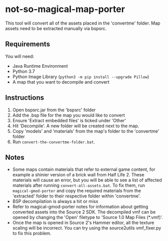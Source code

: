 # not-so-magical-map-porter
This tool will convert all of the assets placed in the 'convertme' folder. Map assets need to be extracted manually via bspsrc.

## Requirements
You will need:
- Java Runtime Environment
- Python 3.7
- Python Image Library (`python3 -m pip install --upgrade Pillow`)
- A map that you want to decompile and convert

## Instructions
1. Open bspsrc.jar from the 'bspsrc' folder
2. Add the .bsp file for the map you would like to convert
3. Ensure 'Extract embedded files' is ticked under 'Other'
4. Hit 'Decompile'. A new folder will be created next to the map.
5. Copy 'models' and 'materials' from the map's folder to the 'convertme' folder
6. Run `convert-the-convertme-folder.bat`.

## Notes
- Some maps contain materials that refer to external game content, for example a shinier version of a brick wall from Half Life 2. These materials will cause an error, but you will be able to see a list of affected materials after running `convert-all-assets.bat`. To fix them, run `magical-gmod-porter` and copy the required materials from the 'extracted' folder to their respective folder within 'convertme'.
- BSP decompilation is always a hit or miss
- Refer to magical-gmod-porter notes for information about getting converted assets into the Source 2 SDK. The decompiled vmf can be opened by changing the 'Open' filetype to 'Source 1.0 Map Files (\*.vmf)'. 
- Once the map is opened in Source 2's Hammer editor, all the texture scaling will be incorrect. You can try using the source2utils vmf_fixer.py to fix this problem.
